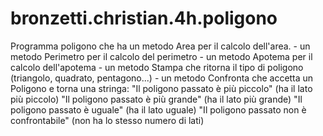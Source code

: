 # bronzetti.christian.4h.poligono
Programma poligono che ha un metodo Area per il calcolo dell'area. - un metodo Perimetro per il calcolo del perimetro - un metodo Apotema per il calcolo dell'apotema - un metodo Stampa che ritorna il tipo di poligono (triangolo, quadrato, pentagono...) - un metodo Confronta che accetta un Poligono e torna una stringa:  "Il poligono passato è più piccolo" (ha il lato più piccolo)  "Il poligono passato è più grande" (ha il lato più grande)  "Il poligono passato è uguale" (ha il lato uguale)  "Il poligono passato non è confrontabile" (non ha lo stesso numero di lati)
